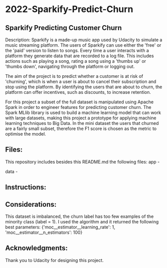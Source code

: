 # 2022-Sparkify-Predict-Churn

## Sparkify Predicting Customer Churn
Description: 
Sparkify is a made-up music app used by Udacity to simulate a music streaming platform. The users of Sparkify can use either the 'free' or the 'paid' version to listen to songs. Every time a user interacts with a platform they generate data that are recorded to a log file. This includes actions such as playing a song, rating a song using a 'thumbs up' or 'thumbs down', navigating through the platform or logging out.

The aim of the project is to predict whether a customer is at risk of 'churning', which is when a user is about to cancel their subscription and stop using the platform. By identifying the users that are about to churn, the platform can offer incentives, such as discounts, to increase retention. 

For this project a subset of the full dataset is manipulated using Apache Spark in order to engineer features for predicting customer churn. The Spark MLlib library is used to build a machine learning model that can work with large datasets, making this project a prototype for applying machine learning techniques to Big Data. In the mini dataset the users that churned are a fairly small subset, therefore the F1 score is chosen as the metric to optimise the model.

## Files:
This repository includes besides this README.md the following files:
app - 

data -

## Instructions:

## Considerations:
This dataset is imbalanced, the churn label has too few examples of the minority class (label = 1). I used the algorithm and it returned the following best parameters: {'moc__estimator__learning_rate': 1, 'moc__estimator__n_estimators': 100}

## Acknowledgments:
Thank you to Udacity for designing this project.
